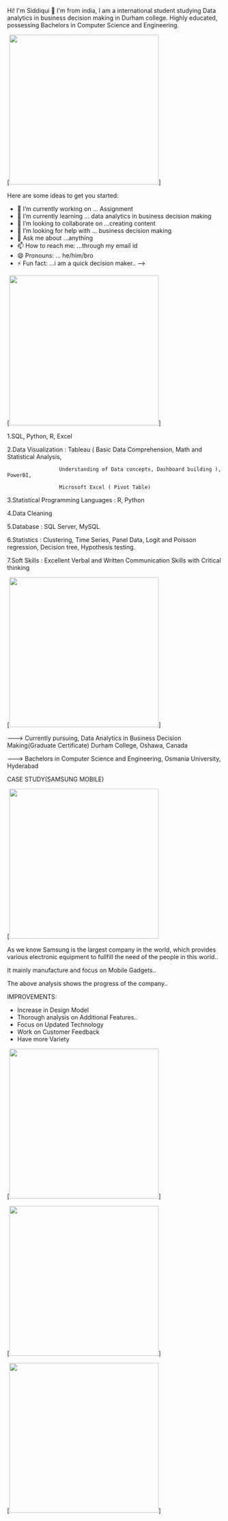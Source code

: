 Hi! I'm Siddiqui 👋
I'm from india, I am a international student studying Data analytics in business decision making in Durham college.
Highly educated, possessing Bachelors in Computer Science and
Engineering.


[<img src='https://mir-s3-cdn-cf.behance.net/projects/202/a41bd864961739.Y3JvcCw5OTksNzgyLDAsMA.jpg' height='350'>]

Here are some ideas to get you started:

- 🔭 I’m currently working on ... Assignment
- 🌱 I’m currently learning ... data analytics in business decision making 
- 👯 I’m looking to collaborate on ...creating content
- 🤔 I’m looking for help with ... business decision making
- 💬 Ask me about ...anything
- 📫 How to reach me: ...through my email id
- 😄 Pronouns: ... he/him/bro
- ⚡ Fun fact: ...i am a quick decision maker..
-->


[<img src='https://whatsupusana.com/wp-content/uploads/2013/03/USANA-Skills-Personal-Development.jpg' height='350'>]



1.SQL, Python, R, Excel


2.Data Visualization : Tableau ( Basic Data Comprehension, Math and Statistical Analysis,
                     
                     Understanding of Data concepts, Dashboard building ), PowerBI,
                    
                     Microsoft Excel ( Pivot Table)
                     

3.Statistical Programming Languages : R, Python


4.Data Cleaning


5.Database : SQL Server, MySQL


6.Statistics : Clustering, Time Series, Panel Data, Logit and Poisson regression, Decision tree, Hypothesis testing.


7.Soft Skills : Excellent Verbal and Written Communication Skills with Critical thinking


[<img src='https://seeklogo.com/images/E/education-logo-F85933BCAF-seeklogo.com.png' height='350'>]


---> Currently pursuing,
Data Analytics in Business Decision Making(Graduate Certificate)
Durham College, Oshawa, Canada


---> Bachelors in Computer Science and Engineering,
Osmania University, Hyderabad




CASE STUDY(SAMSUNG MOBILE)


[<img src='https://cdn.statcdn.com/Statistic/235000/236607-blank-754.png' height='350'>


As we know Samsung is the largest company in the world, which provides various electronic equipment to fullfill the need of the people in this world..

It mainly manufacture and focus on Mobile Gadgets..

The above analysis shows the progress of the company..


IMPROVEMENTS:

* Increase in Design Model
* Thorough analysis on Additional Features.. 
* Focus on Updated Technology
* Work on Customer Feedback
* Have more Variety



[<img src='https://images.indianexpress.com/2022/08/Samsung-Galaxy-Fold-4-Flip-4-launch-10082022.jpg' height='350'>] 





[<img src='https://cdn.neowin.com/news/images/uploaded/samsung-technology-roadmap.jpg' height='350'>]





[<img src='https://hi-static.z-dn.net/files/dc7/d52cf4bc18ff171d3f6c6258151b5fdb.jpg' height='350'>]
